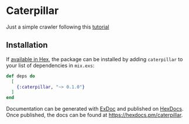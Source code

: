 # Caterpillar

Just a simple crawler following this [tutorial](https://www.youtube.com/watch?v=fK_hdOLd9Ms)

## Installation

If [available in Hex](https://hex.pm/docs/publish), the package can be installed
by adding `caterpillar` to your list of dependencies in `mix.exs`:

```elixir
def deps do
  [
    {:caterpillar, "~> 0.1.0"}
  ]
end
```

Documentation can be generated with [ExDoc](https://github.com/elixir-lang/ex_doc)
and published on [HexDocs](https://hexdocs.pm). Once published, the docs can
be found at <https://hexdocs.pm/caterpillar>.
